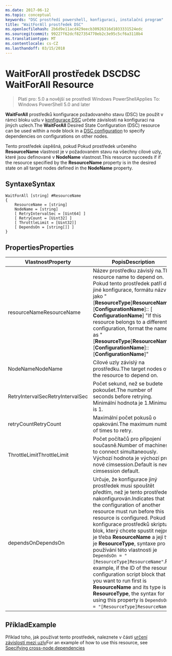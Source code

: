 ```yaml
---
ms.date: 2017-06-12
ms.topic: conceptual
keywords: "DSC prostředí powershell, konfiguraci, instalační program"
title: "WaitForAll prostředek DSC"
ms.openlocfilehash: 2b6d9e11acd429eecb30926316d1033331524edc
ms.sourcegitcommit: 99227f62dcf827354770eb2c3e95c5cf6a3118b4
ms.translationtype: MT
ms.contentlocale: cs-CZ
ms.lasthandoff: 03/15/2018
---
```

# <a name="dsc-waitforall-resource"></a><span data-ttu-id="13c22-103">WaitForAll prostředek DSC</span><span class="sxs-lookup"><span data-stu-id="13c22-103">DSC WaitForAll Resource</span></span>

> <span data-ttu-id="13c22-104">Platí pro: 5.0 a novější se prostředí Windows PowerShell</span><span class="sxs-lookup"><span data-stu-id="13c22-104">Applies To: Windows PowerShell 5.0 and later</span></span>

<span data-ttu-id="13c22-105">**WaitForAll** prostředků konfigurace požadovaného stavu (DSC) lze použít v rámci bloku uzlu v [konfigurace DSC](configurations.md) určete závislosti na konfiguraci na jiných uzlech.</span><span class="sxs-lookup"><span data-stu-id="13c22-105">The **WaitForAll** Desired State Configuration (DSC) resource can be used within a node block in a [DSC configuration](configurations.md) to specify dependencies on configurations on other nodes.</span></span>

<span data-ttu-id="13c22-106">Tento prostředek úspěšná, pokud Pokud prostředek určeného **ResourceName** vlastnost je v požadovaném stavu na všechny cílové uzly, které jsou definované v **NodeName** vlastnost.</span><span class="sxs-lookup"><span data-stu-id="13c22-106">This resource succeeds if if the resource specified by the **ResourceName** property is in the desired state on all target nodes defined in the **NodeName** property.</span></span>


## <a name="syntax"></a><span data-ttu-id="13c22-107">Syntaxe</span><span class="sxs-lookup"><span data-stu-id="13c22-107">Syntax</span></span>

```
WaitForAll [string] #ResourceName
{
    ResourceName = [string]
    NodeName = [string]
    [ RetryIntervalSec = [Uint64] ]
    [ RetryCount = [Uint32] ] 
    [ ThrottleLimit = [Uint32]]
    [ DependsOn = [string[]] ]
}
```

## <a name="properties"></a><span data-ttu-id="13c22-108">Properties</span><span class="sxs-lookup"><span data-stu-id="13c22-108">Properties</span></span>

|  <span data-ttu-id="13c22-109">Vlastnost</span><span class="sxs-lookup"><span data-stu-id="13c22-109">Property</span></span>  |  <span data-ttu-id="13c22-110">Popis</span><span class="sxs-lookup"><span data-stu-id="13c22-110">Description</span></span>   | 
|---|---| 
| <span data-ttu-id="13c22-111">resourceName</span><span class="sxs-lookup"><span data-stu-id="13c22-111">ResourceName</span></span>| <span data-ttu-id="13c22-112">Název prostředku závislý na.</span><span class="sxs-lookup"><span data-stu-id="13c22-112">The resource name to depend on.</span></span> <span data-ttu-id="13c22-113">Pokud tento prostředek patří do jiné konfigurace, formátu názvu jako "[__ResourceType__]__ResourceName__:: [__ConfigurationName__]:: [ __ConfigurationName__] "</span><span class="sxs-lookup"><span data-stu-id="13c22-113">If this resource belongs to a different configuration, format the name as "[__ResourceType__]__ResourceName__::[__ConfigurationName__]::[__ConfigurationName__]"</span></span>| 
| <span data-ttu-id="13c22-114">NodeName</span><span class="sxs-lookup"><span data-stu-id="13c22-114">NodeName</span></span>| <span data-ttu-id="13c22-115">Cílové uzly závislý na prostředku.</span><span class="sxs-lookup"><span data-stu-id="13c22-115">The target nodes of the resource to depend on.</span></span>| 
| <span data-ttu-id="13c22-116">RetryIntervalSec</span><span class="sxs-lookup"><span data-stu-id="13c22-116">RetryIntervalSec</span></span>| <span data-ttu-id="13c22-117">Počet sekund, než se budete pokoušet.</span><span class="sxs-lookup"><span data-stu-id="13c22-117">The number of seconds before retrying.</span></span> <span data-ttu-id="13c22-118">Minimální hodnota je 1.</span><span class="sxs-lookup"><span data-stu-id="13c22-118">Minimum is 1.</span></span>| 
| <span data-ttu-id="13c22-119">retryCount</span><span class="sxs-lookup"><span data-stu-id="13c22-119">RetryCount</span></span>| <span data-ttu-id="13c22-120">Maximální počet pokusů o opakování.</span><span class="sxs-lookup"><span data-stu-id="13c22-120">The maximum number of times to retry.</span></span>| 
| <span data-ttu-id="13c22-121">ThrottleLimit</span><span class="sxs-lookup"><span data-stu-id="13c22-121">ThrottleLimit</span></span>| <span data-ttu-id="13c22-122">Počet počítačů pro připojení současně.</span><span class="sxs-lookup"><span data-stu-id="13c22-122">Number of machines to connect simultaneously.</span></span> <span data-ttu-id="13c22-123">Výchozí hodnota je výchozí pro nové cimsession.</span><span class="sxs-lookup"><span data-stu-id="13c22-123">Default is new-cimsession default.</span></span>| 
| <span data-ttu-id="13c22-124">dependsOn</span><span class="sxs-lookup"><span data-stu-id="13c22-124">DependsOn</span></span> | <span data-ttu-id="13c22-125">Určuje, že konfigurace jiný prostředek musí spouštět předtím, než je tento prostředek nakonfigurován.</span><span class="sxs-lookup"><span data-stu-id="13c22-125">Indicates that the configuration of another resource must run before this resource is configured.</span></span> <span data-ttu-id="13c22-126">Pokud ID konfigurace prostředků skriptu blok, který chcete spustit nejprve je třeba __ResourceName__ a její typ je __ResourceType__, syntaxe pro používání této vlastnosti je `DependsOn = "[ResourceType]ResourceName"`.</span><span class="sxs-lookup"><span data-stu-id="13c22-126">For example, if the ID of the resource configuration script block that you want to run first is __ResourceName__ and its type is __ResourceType__, the syntax for using this property is `DependsOn = "[ResourceType]ResourceName"`.</span></span>|


## <a name="example"></a><span data-ttu-id="13c22-127">Příklad</span><span class="sxs-lookup"><span data-stu-id="13c22-127">Example</span></span>

<span data-ttu-id="13c22-128">Příklad toho, jak používat tento prostředek, naleznete v části [určení závislostí mezi uzly](crossNodeDependencies.md)</span><span class="sxs-lookup"><span data-stu-id="13c22-128">For an example of how to use this resource, see [Specifying cross-node dependencies](crossNodeDependencies.md)</span></span>

